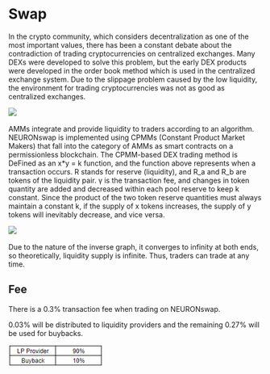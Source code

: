 # Swap

In the crypto community, which considers decentralization as one of the most important values, there has been a constant debate about the contradiction of trading cryptocurrencies on centralized exchanges. Many DEXs were developed to solve this problem, but the early DEX products were developed in the order book method which is used in the centralized exchange system. Due to the slippage problem caused by the low liquidity, the environment for trading cryptocurrencies was not as good as centralized exchanges.

![](https://lh6.googleusercontent.com/1YXv1xhYRApRA7LY8aEMQ-UJc04guIYVruYr4XnKVp0KDBY\_WfiZtNJ0bxNaiLvBskNy0Ith6dv8LPx-oevL5OH7MQKN8AdUh4iAYJtZXG7YZaraEAsdbXo-IIXoHatAd5qXNWGJ)

AMMs integrate and provide liquidity to traders according to an algorithm. NEURONswap is implemented using CPMMs (Constant Product Market Makers) that fall into the category of AMMs as smart contracts on a permissionless blockchain. The CPMM-based DEX trading method is DeFined as an x\*y = k function, and the function above represents when a transaction occurs. R stands for reserve (liquidity), and R\_a and R\_b are tokens of the liquidity pair. γ is the transaction fee, and changes in token quantity are added and decreased within each pool reserve to keep k constant. Since the product of the two token reserve quantities must always maintain a constant k, if the supply of x tokens increases, the supply of y tokens will inevitably decrease, and vice versa.

![](https://lh4.googleusercontent.com/i180YraIgrbXZkAKmwla5UXsg8Td2DzbZ2nvP2vP4pQbPJB-xwBEXTysZdN6OvqOo7w-nkhsAskrM27V3spXNDlgDYusYwyv1xS68o4pF89OcZuTu7qEgMtRnhRd0RMeS4MuchiS)

Due to the nature of the inverse graph, it converges to infinity at both ends, so theoretically, liquidity supply is infinite. Thus, traders can trade at any time.

## **Fee**

There is a 0.3% transaction fee when trading on NEURONswap.&#x20;

0.03% will be distributed to liquidity providers and the remaining 0.27% will be used for buybacks.

![](<../.gitbook/assets/image (7).png>)
